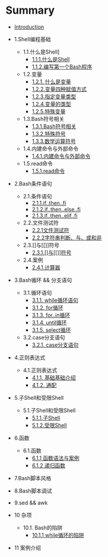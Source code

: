 # Summary

* [Introduction](README.md)
* 1.Shell编程基础
  * 1.1.什么是Shell\]
    * [1.1.1.什么是Shell](chapter1.1/CHAPTER1.md)
    * [1.1.2.编写第一个Bash程序](chapter1.1/CHAPTER2.md)
  * 1.2.变量
    * [1.2.1. 什么是变量](chapter1.2/CHAPTER1.md)
    * [1.2.2.变量四种赋值方式](chapter1.2/CHAPTER2.md)
    * [1.2.3.指定变量类型](chapter1.2/CHAPTER3.md)
    * [1.2.4.变量的类型](chapter1.2/CHAPTER4.md)
    * [1.2.5.特殊变量](chapter1.2/CHAPTER5.md)
  * 1.3.Bash符号相关
    * [1.3.1.Bash符号相关](chapter1.3/CHAPTER1.md)
    * [1.3.2.特殊符号](chapter1.3/CHAPTER3.md)
    * [1.3.3.数学运算符号](chapter1.3/CHAPTER2.md)
  * 1.4.内建命令与外部命令
    * [1.4.1.内建命令与外部命令](chapter1.4/CHAPTER1.md)
  * 1.5.read命令
    * [1.5.1.read命令](chapter1.5/CHAPTER1.md)
* 2.Bash条件语句
  * 2.1.条件语句
    * [2.1.1.if..then..fi](chapter2.1/CHAPTER1.md)
    * [2.1.2.if..then..else..fi](chapter2.1/CHAPTER2.md)
    * [2.1.3.if..then..elif..fi](chapter2.1/CHAPTER3.md)
  * 2.2.文件测试符
    * [2.2.1文件测试符](chapter2.1/CHAPTER4.md)
    * [2.2.2字符串判断、与、或和非](chapter2.1/CHAPTER5.md)
  * 2.3.\[\]与\[\[\]\]符号
    * [2.3.1.\[\]与\[\[\]\]符号](chapter2.1/CHAPTER6.md)
  * 2.4.案例
    * [2.4.1.计算器](chapter2.1/CHAPTER7.md)
* 3.Bash循环 && 分支语句
  * 3.1.循环语句
    * [3.1.1. while循环语句](chapter3.1/CHAPTER1.md)
    * [3.1.2. for循环](chapter3.1/CHAPTER2.md)
    * [3.1.3. for..in循环](chapter3.1/CHAPTER3.md)
    * [3.1.4. until循环](chapter3.1/CHAPTER5.md)
    * [3.1.5. select循环](chapter3.1/CHAPTER4.md)
  * 3.2.case分支语句
    * [3.2.1. case分支语句](chapter3.2/CHAPTER1.md)
* 4.正则表达式
  * 4.1.正则表达式
    * [4.1.1. 基础基础介绍](chapter4.1/CHAPTER1.md)
    * [4.1.2. 通配](chapter4.1/CHAPTER2.md)
* 5.子Shell和受限Shell
  * 5.1.子Shell和受限Shell
    * [5.1.1.子Shell](chapter5.1/CHAPTER1.md)
    * [5.1.2.受限Shell](chapter5.1/CHAPTER2.md)
* 6.函数
  * 6.1.函数
    * [6.1.1 函数语法与案例](chapter6.1/CHAPTER1.md)
    * [6.1.2 递归函数](chapter6.1/CHAPTER1.md)
  
* 7.Bash脚本风格
* 8.Bash脚本调试
* 9.sed && awk
* 10 杂项
   * 10.1. Bash的陷阱 
     * [10.1.1 while循环的陷阱](chapter10.1/CHAPTER1.md)
* 11 案例介绍

